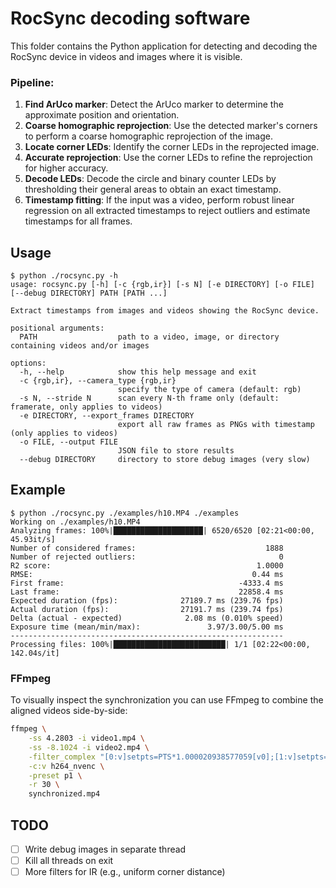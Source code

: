 # RocSync decoding software

This folder contains the Python application for detecting and decoding the RocSync device in videos and images where it is visible.

### Pipeline:

1. **Find ArUco marker**: Detect the ArUco marker to determine the approximate position and orientation.
2. **Coarse homographic reprojection**: Use the detected marker's corners to perform a coarse homographic reprojection of the image.
3. **Locate corner LEDs**: Identify the corner LEDs in the reprojected image.
4. **Accurate reprojection**: Use the corner LEDs to refine the reprojection for higher accuracy.
5. **Decode LEDs**: Decode the circle and binary counter LEDs by thresholding their general areas to obtain an exact timestamp.
6. **Timestamp fitting**: If the input was a video, perform robust linear regression on all extracted timestamps to reject outliers and estimate timestamps for all frames.

## Usage
```
$ python ./rocsync.py -h
usage: rocsync.py [-h] [-c {rgb,ir}] [-s N] [-e DIRECTORY] [-o FILE] [--debug DIRECTORY] PATH [PATH ...]

Extract timestamps from images and videos showing the RocSync device.

positional arguments:
  PATH                  path to a video, image, or directory containing videos and/or images

options:
  -h, --help            show this help message and exit
  -c {rgb,ir}, --camera_type {rgb,ir}
                        specify the type of camera (default: rgb)
  -s N, --stride N      scan every N-th frame only (default: framerate, only applies to videos)
  -e DIRECTORY, --export_frames DIRECTORY
                        export all raw frames as PNGs with timestamp (only applies to videos)
  -o FILE, --output FILE
                        JSON file to store results
  --debug DIRECTORY     directory to store debug images (very slow)
```

## Example
```
$ python ./rocsync.py ./examples/h10.MP4 ./examples
Working on ./examples/h10.MP4
Analyzing frames: 100%|████████████████████| 6520/6520 [02:21<00:00, 45.93it/s]
Number of considered frames:                             1888
Number of rejected outliers:                                0
R2 score:                                              1.0000
RMSE:                                                 0.44 ms
First frame:                                       -4333.4 ms
Last frame:                                        22858.4 ms
Expected duration (fps):              27189.7 ms (239.76 fps)
Actual duration (fps):                27191.7 ms (239.74 fps)
Delta (actual - expected)              2.08 ms (0.010% speed)
Exposure time (mean/min/max):               3.97/3.00/5.00 ms
-------------------------------------------------------------
Processing files: 100%|█████████████████████████| 1/1 [02:22<00:00, 142.04s/it]
```

### FFmpeg
To visually inspect the synchronization you can use FFmpeg to combine the aligned videos side-by-side:
```bash
ffmpeg \
	-ss 4.2803 -i video1.mp4 \
	-ss -8.1024 -i video2.mp4 \
	-filter_complex "[0:v]setpts=PTS*1.000020938577059[v0];[1:v]setpts=PTS*1.000083866934668[v1];[v0][v1]hstack=inputs=2" \
	-c:v h264_nvenc \
	-preset p1 \
	-r 30 \
	synchronized.mp4
```

## TODO
- [ ] Write debug images in separate thread
- [ ] Kill all threads on exit
- [ ] More filters for IR (e.g., uniform corner distance)